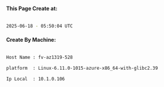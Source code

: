 
   
#### This Page Create at:

```bash

2025-06-18 - 05:50:04 UTC

```

#### Create By Machine:

```bash

Host Name : fv-az1319-528

platform  : Linux-6.11.0-1015-azure-x86_64-with-glibc2.39

Ip Local  : 10.1.0.106

```

